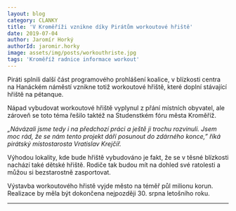 ```yaml
---
layout: blog
category: CLANKY
title: 'V Kroměříži vznikne díky Pirátům workoutové hřiště'
date: 2019-07-04
author: Jaromír Horký
authorId: jaromir.horky
image: assets/img/posts/workouthriste.jpg
tags: 'Kroměříž radnice informace workout'
---
```


Piráti splnili další část programového prohlášení koalice, v blízkosti centra na Hanáckém náměstí vznikne totiž workoutové hřiště, které doplní stávající hřiště na pétanque.

Nápad vybudovat workoutové hřiště vyplynul z přání místních obyvatel, ale zároveň se toto téma řešilo taktéž na Studenstkém fóru města Kroměříž. 

*„Návázali jsme tedy i na předchozí práci a ještě ji trochu rozvinuli. Jsem moc rád, že se nám tento projekt dáří posunout do zdárného konce,” říká pirátský místostarosta Vratislav Krejčíř.*

Výhodou lokality, kde bude hřiště vybudováno je fakt, že se v těsné blízkosti nachází také dětské hřiště. Rodiče tak budou mít na dohled své ratolesti a můžou si bezstarostně zasportovat.

Výstavba workoutového hřistě vyjde město na téměř půl milionu korun. Realizace by měla být dokončena nejpozději 30. srpna letošního roku.

---
